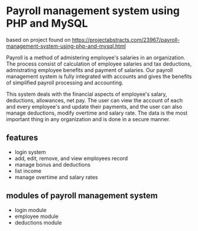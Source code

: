 # Payroll management system using PHP and MySQL

based on project found on https://projectabstracts.com/23967/payroll-management-system-using-php-and-mysql.html

 Payroll is a method of admistering employee's salaries in an organization.  The process consist of calculation of employee salaries and tax deductions, admistrating employee benefits and payment of salaries.  Our payroll management system is fully integrated with accounts and gives the benefits of simplified payroll processing and accounting.

This system deals with the financial aspects of employee's salary, deductions, allowances, net pay.  The user can view the account of each and every employee's and update their payments, and the user can also manage deductions, modify overtime and salary rate.  The data is the most important thing in any organization and is done in a secure manner.

## features
* login system
* add, edit, remove, and view employees record
* manage bonus and deductions
* list income
* manage overtime and salary rates

## modules of payroll management system
* login module
* employee module
* deductions module

